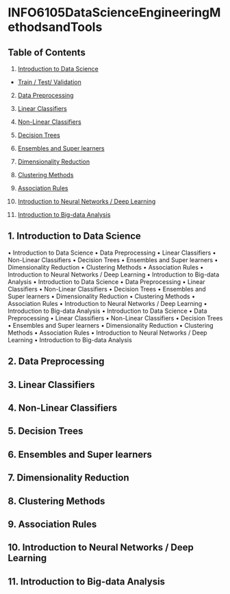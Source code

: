 # INFO6105DataScienceEngineeringMethodsandTools

## Table of Contents

1. [Introduction to Data Science](#1-Introduction-to-Data-Science)
- [Train / Test/ Validation](#Train-Test-Validation)

2. [Data Preprocessing](#2-Data-Preprocessing)

3. [Linear Classifiers](#3-Linear-Classifiers)

4. [Non-Linear Classifiers](#4-Non-Linear-Classifiers)

5. [Decision Trees](#5-Decision-Trees)

6. [Ensembles and Super learners](#6-Ensembles-and-Super-learners)

7. [Dimensionality Reduction](#7-Dimensionality-Reduction)

8. [Clustering Methods](#8-Clustering-Methods)

9. [ Association Rules](#9-Association-Rules)

10. [Introduction to Neural Networks / Deep Learning](#10-Introduction-to-Neural-Networks-/-Deep-Learning)

11. [Introduction to Big-data Analysis](#11-Introduction-to-Big-data-Analysis)

## 1. Introduction to Data Science
• Introduction to Data Science
• Data Preprocessing
• Linear Classifiers
• Non-Linear Classifiers
• Decision Trees
• Ensembles and Super learners
• Dimensionality Reduction
• Clustering Methods
• Association Rules
• Introduction to Neural Networks / Deep Learning
• Introduction to Big-data Analysis
• Introduction to Data Science
• Data Preprocessing
• Linear Classifiers
• Non-Linear Classifiers
• Decision Trees
• Ensembles and Super learners
• Dimensionality Reduction
• Clustering Methods
• Association Rules
• Introduction to Neural Networks / Deep Learning
• Introduction to Big-data Analysis
• Introduction to Data Science
• Data Preprocessing
• Linear Classifiers
• Non-Linear Classifiers
• Decision Trees
• Ensembles and Super learners
• Dimensionality Reduction
• Clustering Methods
• Association Rules
• Introduction to Neural Networks / Deep Learning
• Introduction to Big-data Analysis

## 2. Data Preprocessing
## 3. Linear Classifiers
## 4. Non-Linear Classifiers
## 5. Decision Trees
## 6. Ensembles and Super learners
## 7. Dimensionality Reduction
## 8. Clustering Methods
## 9. Association Rules
## 10. Introduction to Neural Networks / Deep Learning
## 11. Introduction to Big-data Analysis